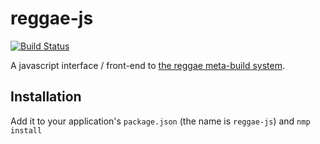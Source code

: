 reggae-js
=============
[![Build Status](https://travis-ci.org/atilaneves/reggae-js.png?branch=master)](https://travis-ci.org/atilaneves/reggae-js)


A javascript interface / front-end to [the reggae meta-build system](https://github.org/atilaneves/reggae).


Installation
------------

Add it to your application's `package.json` (the name is `reggae-js`) and `nmp install`
